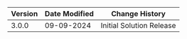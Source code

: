 | **Version**   | **Date Modified**              | **Change History**                                                     |
|---------------|--------------------------------|------------------------------------------------------------------------|
| 3.0.0         | 09-09-2024                     | Initial Solution Release                                               |
